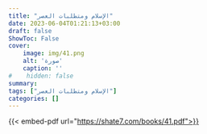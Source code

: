 ```yaml
---
title: "الإسلام ومتطلبات العصر"
date: 2023-06-04T01:21:13+03:00
draft: false
ShowToc: False
cover:
    image: img/41.png
    alt: 'صورة'
    caption: ''
#    hidden: false
summary: 
tags: ["الإسلام ومتطلبات العصر"]
categories: []
---
```

{{< embed-pdf url="https://shate7.com/books/41.pdf">}}


